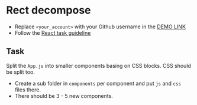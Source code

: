 # Rect decompose
- Replace `<your_account>` with your Github username in the [DEMO LINK](https://AnnieMarkina.github.io/react_decompose/)
- Follow the [React task guideline](https://github.com/AnnieMarkina/react_task-guideline#react-tasks-guideline)

## Task
Split the `App.js` into smaller components basing on CSS blocks. CSS should be split too.
- Create a sub folder in `components` per component and put `js` and `css` files there.
- There should be 3 - 5 new components.
